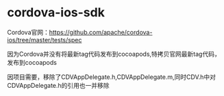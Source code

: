 # cordova-ios-sdk
Cordova官网：https://github.com/apache/cordova-ios/tree/master/tests/spec  

因为Cordova并没有将最新tag代码发布到cocoapods,特拷贝官网最新tag代码，发布到cocoapods  

因项目需要，移除了CDVAppDelegate.h,CDVAppDelegate.m,同时CDV.h中对CDVAppDelegate.h的引用也一并移除
